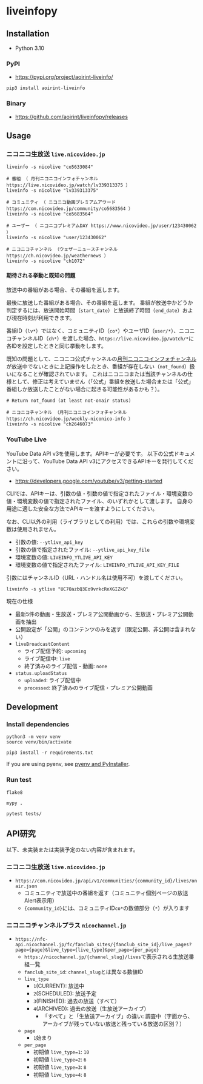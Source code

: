 # liveinfopy

## Installation

- Python 3.10

### PyPI

- <https://pypi.org/project/aoirint-liveinfo/>

```shell
pip3 install aoirint-liveinfo
```

### Binary

- <https://github.com/aoirint/liveinfopy/releases>


## Usage

### ニコニコ生放送 `live.nicovideo.jp`

```shell
liveinfo -s nicolive "co5633084"

# 番組 （ 月刊ニコニコインフォチャンネル https://live.nicovideo.jp/watch/lv339313375 ）
liveinfo -s nicolive "lv339313375"

# コミュニティ （ ニコニコ動画プレミアムアワード https://com.nicovideo.jp/community/co5683564 ）
liveinfo -s nicolive "co5683564"

# ユーザー （ ニコニコプレミアムDAY https://www.nicovideo.jp/user/123430062 ）
liveinfo -s nicolive "user/123430062"

# ニコニコチャンネル （ウェザーニュースチャンネル https://ch.nicovideo.jp/weathernews ）
liveinfo -s nicolive "ch1072"
```

#### 期待される挙動と既知の問題

放送中の番組がある場合、その番組を返します。

最後に放送した番組がある場合、その番組を返します。
番組が放送中かどうか判定するには、放送開始時間（`start_date`）と放送終了時間（`end_date`）および現在時刻が利用できます。

番組ID（`lv*`）ではなく、コミュニティID（`co*`）やユーザID（`user/*`）、ニコニコチャンネルID（`ch*`）を渡した場合、`https://live.nicovideo.jp/watch/*`に各IDを設定したときと同じ挙動をします。

既知の問題として、ニコニコ公式チャンネルの[月刊ニコニコインフォチャンネル](https://ch.nicovideo.jp/weekly-niconico-info)が放送中でないときに上記操作をしたとき、番組が存在しない（`not_found`）扱いになることが確認されています。
これはニコニコまたは当該チャンネルの仕様として、修正は考えていません（「公式」番組を放送した場合または「公式」番組しか放送したことがない場合に起きる可能性があるかも？）。


```shell
# Return not_found (at least not-onair status)

# ニコニコチャンネル （月刊ニコニコインフォチャンネル https://ch.nicovideo.jp/weekly-niconico-info ）
liveinfo -s nicolive "ch2646073"
```


### YouTube Live

YouTube Data API v3を使用します。APIキーが必要です。
以下の公式ドキュメントに沿って、YouTube Data API v3にアクセスできるAPIキーを発行してください。

- <https://developers.google.com/youtube/v3/getting-started>

CLIでは、APIキーは、引数の値・引数の値で指定されたファイル・環境変数の値・環境変数の値で指定されたファイル、のいずれかとして渡します。
自身の用途に適した安全な方法でAPIキーを渡すようにしてください。

なお、CLI以外の利用（ライブラリとしての利用）では、これらの引数や環境変数は使用されません。

- 引数の値: `--ytlive_api_key`
- 引数の値で指定されたファイル: `--ytlive_api_key_file`
- 環境変数の値: `LIVEINFO_YTLIVE_API_KEY`
- 環境変数の値で指定されたファイル: `LIVEINFO_YTLIVE_API_KEY_FILE`

引数にはチャンネルID（URL・ハンドル名は使用不可）を渡してください。

```shell
liveinfo -s ytlive "UC7OazbQ3Eo9vrkcReXGIZkQ"
```

現在の仕様

- 最新5件の動画・生放送・プレミア公開動画から、生放送・プレミア公開動画を抽出
- 公開設定が「公開」のコンテンツのみを返す（限定公開、非公開は含まれない）
- `liveBroadcastContent`
  - ライブ配信予約: `upcoming`
  - ライブ配信中: `live`
  - 終了済みのライブ配信・動画: `none`
- `status.uploadStatus`
  - `uploaded`: ライブ配信中
  - `processed`: 終了済みのライブ配信・プレミア公開動画


## Development

### Install dependencies

```
python3 -m venv venv
source venv/bin/activate

pip3 install -r requirements.txt
```

If you are using pyenv, see [pyenv and PyInstaller](https://pyinstaller.org/en/stable/development/venv.html).


### Run test

```shell
flake8

mypy .

pytest tests/
```


## API研究

以下、未実装または実装予定のない内容が含まれます。

### ニコニコ生放送 `live.nicovideo.jp`

- `https://com.nicovideo.jp/api/v1/communities/{community_id}/lives/onair.json`
  - コミュニティで放送中の番組を返す（コミュニティ個別ページの放送Alert表示用）
  - `{community_id}`には、コミュニティID`co*`の数値部分（`*`）が入ります

### ニコニコチャンネルプラス `nicochannel.jp`

- `https://nfc-api.nicochannel.jp/fc/fanclub_sites/{fanclub_site_id}/live_pages?page={page}&live_type={live_type}&per_page={per_page}`
  - `https://nicochannel.jp/{channel_slug}/lives`で表示される生放送番組一覧
  - `fanclub_site_id`: `channel_slug`とは異なる数値ID
  - `live_type`
    - `1`(CURRENT): 放送中
    - `2`(SCHEDULED): 放送予定
    - `3`(FINISHED): 過去の放送（すべて）
    - `4`(ARCHIVED): 過去の放送（生放送アーカイブ）
      - 「すべて」と「生放送アーカイブ」の違い: 調査中（字面から、アーカイブが残っていない放送と残っている放送の区別？）
  - `page`
    - `1`始まり
  - `per_page`
    - 初期値 `live_type=1`: `10`
    - 初期値 `live_type=2`: `6`
    - 初期値 `live_type=3`: `8`
    - 初期値 `live_type=4`: `8`
